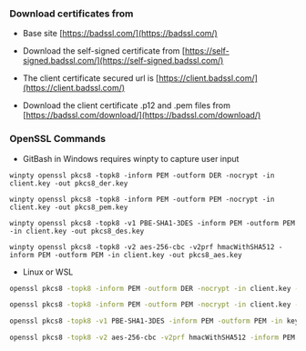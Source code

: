 ### Download certificates from

* Base site [https://badssl.com/](https://badssl.com/)

* Download the self-signed certificate from [https://self-signed.badssl.com/](https://self-signed.badssl.com/)

* The client certificate secured url is [https://client.badssl.com/](https://client.badssl.com/)

* Download the client certificate .p12 and .pem files from [https://badssl.com/download/](https://badssl.com/download/)


### OpenSSL Commands

* GitBash in Windows requires winpty to capture user input

```
winpty openssl pkcs8 -topk8 -inform PEM -outform DER -nocrypt -in client.key -out pkcs8_der.key

winpty openssl pkcs8 -topk8 -inform PEM -outform PEM -nocrypt -in client.key -out pkcs8_pem.key

winpty openssl pkcs8 -topk8 -v1 PBE-SHA1-3DES -inform PEM -outform PEM -in client.key -out pkcs8_des.key

winpty openssl pkcs8 -topk8 -v2 aes-256-cbc -v2prf hmacWithSHA512 -inform PEM -outform PEM -in client.key -out pkcs8_aes.key
```

* Linux or WSL
```bash
openssl pkcs8 -topk8 -inform PEM -outform DER -nocrypt -in client.key -out pkcs8.key

openssl pkcs8 -topk8 -inform PEM -outform PEM -nocrypt -in client.key -out pkcs8.key

openssl pkcs8 -topk8 -v1 PBE-SHA1-3DES -inform PEM -outform PEM -in key.pem -out pkcs8_des.key

openssl pkcs8 -topk8 -v2 aes-256-cbc -v2prf hmacWithSHA512 -inform PEM -outform PEM -in key.pem -out pkcs8_aes.key
```

